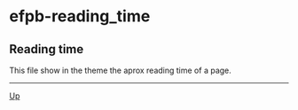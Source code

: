 # efpb-reading_time

## Reading time

This file show in the theme the aprox reading time of a page.

---
[Up](/README.md)
